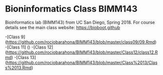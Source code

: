 # Bioninformatics Class BIMM143

Bioinformatics lab (BIMM143) from UC San Diego, Spring 2018. For course details see the main class website: https://bioboot.github

-[Class 9] (https://github.com/rociobarahona/BIMM143/blob/master/class09/09.Rmd)
-[Class 11] ()
-[Class 12] (https://github.com/rociobarahona/BIMM143/blob/master/Class12/class12.Rmd)
-[Class 13] (https://github.com/rociobarahona/BIMM143/blob/master/Class%2013/Class%2013.Rmd)
